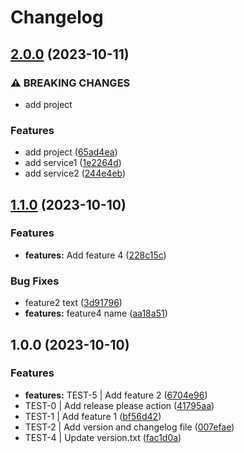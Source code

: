 # Changelog

## [2.0.0](https://github.com/brascat/release-please-test/compare/v1.1.0...v2.0.0) (2023-10-11)


### ⚠ BREAKING CHANGES

* add project

### Features

* add project ([65ad4ea](https://github.com/brascat/release-please-test/commit/65ad4eae7d46c3a435274c6e5d35174c555a8753))
* add service1 ([1e2264d](https://github.com/brascat/release-please-test/commit/1e2264db1f77ba7c7c1aac02d278678c1efcbfab))
* add service2 ([244e4eb](https://github.com/brascat/release-please-test/commit/244e4eb025515a3148e605f58e5c3010a85e60cc))

## [1.1.0](https://github.com/brascat/release-please-test/compare/v1.0.0...v1.1.0) (2023-10-10)


### Features

* **features:** Add feature 4 ([228c15c](https://github.com/brascat/release-please-test/commit/228c15c37838e3ef469482043f7f224cdde669a4))


### Bug Fixes

* feature2 text ([3d91796](https://github.com/brascat/release-please-test/commit/3d91796607646aeb4a6b3753a836fc5509a6292c))
* **features:** feature4 name ([aa18a51](https://github.com/brascat/release-please-test/commit/aa18a51af4e15a4650792439eabea2440b83f81d))

## 1.0.0 (2023-10-10)


### Features

* **features:** TEST-5 | Add feature 2 ([6704e96](https://github.com/brascat/release-please-test/commit/6704e96e3778b5336ab15dca5180bee60b35bc6e))
* TEST-0 | Add release please action ([41795aa](https://github.com/brascat/release-please-test/commit/41795aa570103611d40a8abbf7a80b1eb4279300))
* TEST-1 | Add feature 1 ([bf56d42](https://github.com/brascat/release-please-test/commit/bf56d427760a10ee1e304ed6bd1786e5aa57cee5))
* TEST-2 | Add version and changelog file ([007efae](https://github.com/brascat/release-please-test/commit/007efae56c79704ed35593f122a049cd1dc3c353))
* TEST-4 | Update version.txt ([fac1d0a](https://github.com/brascat/release-please-test/commit/fac1d0ad7e82ae2d5da7465f9f4bf428b15db77b))
